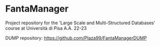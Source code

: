 # FantaManager
Project repository for the 'Large Scale and Multi-Structured Databases' course at Università di Pisa A.A. 22-23

DUMP repository: https://github.com/Plaza99/FantaManagerDUMP
